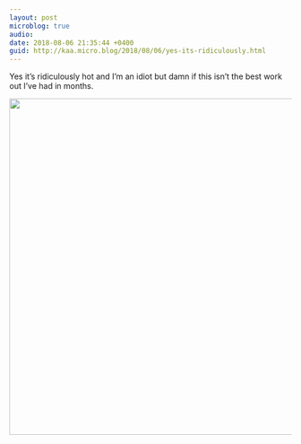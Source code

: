```yaml
---
layout: post
microblog: true
audio: 
date: 2018-08-06 21:35:44 +0400
guid: http://kaa.micro.blog/2018/08/06/yes-its-ridiculously.html
---
```

Yes it’s ridiculously hot and I’m an idiot but damn if this isn’t the best work out I’ve had in months.

<img src="http://www.kaa.bz/uploads/2018/153b722477.jpg" width="600" height="600" />
